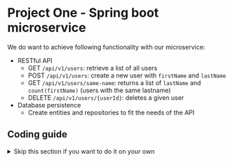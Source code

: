 # Project One - Spring boot microservice

We do want to achieve following functionality with our microservice:

- RESTful API
    - GET `/api/v1/users`: retrieve a list of all users
    - POST `/api/v1/users`: create a new user with `firstName` and `lastName`
    - GET `/api/v1/users/same-name`: returns a list of `lastName` and `count(firstName)` (users with the same lastname)
    - DELETE `/api/v1/users/{userId}`: deletes a given user
- Database persistence
    - Create entities and repositories to fit the needs of the API

## Coding guide

<details>
<summary>Skip this section if you want to do it on your own</summary>

### Persistence

Let's start with the entity/repository layer. As the API requires us to deal with users, we create a User-Entity. In order to keep the
project tidied up, the entity should go in a separate package.

```kotlin
@Entity
class User(

  @Id
  var id: Int?,

  @Column
  var firstName: String,

  @Column
  var lastName: String
)
```

In order to perform queries on our entity a repository is required. Same here, you may move the repository to a separate package.

```kotlin
interface UserRepository : JpaRepository<User, Int>
```

### Service

Let's create a new service that interacts with the repository and prepares the data for the API.

```kotlin
interface UserService {
  fun getAllUsers(): List<User>
  fun createUser(firstName: String, lastName: String): User
  fun getUsersWithSameLastName(): List<SameUser>
  fun deleteUser(userId: Int)
}
```

```kotlin
data class SameUser(var lastName: String, var count: Int)
```

```kotlin
@Service
internal class UserServiceImpl(private val userRepository: UserRepository) : UserService {

  override fun getAllUsers(): List<User> {
    return userRepository.findAll()
  }

  override fun createUser(firstName: String, lastName: String): User {
    val user = User()
    user.firstName = firstName
    user.lastName = lastName
    return userRepository.safe(user)
  }

  override fun getUserWithSameLastName(): List<SameUser> {
    return userRepository.findAll()
      .groupBy { it.lastName }
      .map { SameUser(it.key, it.value.count()) }
  }

  override fun deleteUser(userId: Int) {
    userRepository.deleteById(userId)
  }
}
```

</details>